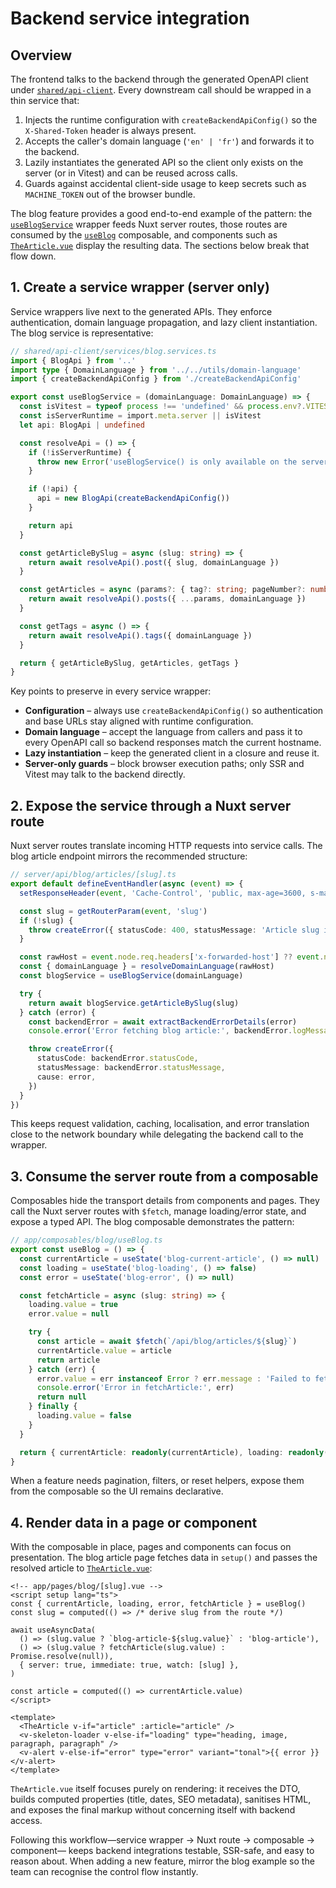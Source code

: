 # Backend service integration

## Overview
The frontend talks to the backend through the generated OpenAPI client under
[`shared/api-client`](../shared/api-client). Every downstream call should be
wrapped in a thin service that:

1. Injects the runtime configuration with `createBackendApiConfig()` so the
   `X-Shared-Token` header is always present.
2. Accepts the caller's domain language (`'en' | 'fr'`) and forwards it to the
   backend.
3. Lazily instantiates the generated API so the client only exists on the
   server (or in Vitest) and can be reused across calls.
4. Guards against accidental client-side usage to keep secrets such as
   `MACHINE_TOKEN` out of the browser bundle.

The blog feature provides a good end-to-end example of the pattern: the
[`useBlogService`](../shared/api-client/services/blog.services.ts) wrapper feeds
Nuxt server routes, those routes are consumed by the
[`useBlog`](../app/composables/blog/useBlog.ts) composable, and components such
as [`TheArticle.vue`](../app/components/domains/blog/TheArticle.vue) display the
resulting data. The sections below break that flow down.

## 1. Create a service wrapper (server only)
Service wrappers live next to the generated APIs. They enforce authentication,
domain language propagation, and lazy client instantiation. The blog service is
representative:

```ts
// shared/api-client/services/blog.services.ts
import { BlogApi } from '..'
import type { DomainLanguage } from '../../utils/domain-language'
import { createBackendApiConfig } from './createBackendApiConfig'

export const useBlogService = (domainLanguage: DomainLanguage) => {
  const isVitest = typeof process !== 'undefined' && process.env?.VITEST === 'true'
  const isServerRuntime = import.meta.server || isVitest
  let api: BlogApi | undefined

  const resolveApi = () => {
    if (!isServerRuntime) {
      throw new Error('useBlogService() is only available on the server runtime.')
    }

    if (!api) {
      api = new BlogApi(createBackendApiConfig())
    }

    return api
  }

  const getArticleBySlug = async (slug: string) => {
    return await resolveApi().post({ slug, domainLanguage })
  }

  const getArticles = async (params?: { tag?: string; pageNumber?: number; pageSize?: number }) => {
    return await resolveApi().posts({ ...params, domainLanguage })
  }

  const getTags = async () => {
    return await resolveApi().tags({ domainLanguage })
  }

  return { getArticleBySlug, getArticles, getTags }
}
```

Key points to preserve in every service wrapper:

- **Configuration** – always use `createBackendApiConfig()` so authentication and
  base URLs stay aligned with runtime configuration.
- **Domain language** – accept the language from callers and pass it to every
  OpenAPI call so backend responses match the current hostname.
- **Lazy instantiation** – keep the generated client in a closure and reuse it.
- **Server-only guards** – block browser execution paths; only SSR and Vitest
  may talk to the backend directly.

## 2. Expose the service through a Nuxt server route
Nuxt server routes translate incoming HTTP requests into service calls. The blog
article endpoint mirrors the recommended structure:

```ts
// server/api/blog/articles/[slug].ts
export default defineEventHandler(async (event) => {
  setResponseHeader(event, 'Cache-Control', 'public, max-age=3600, s-maxage=3600')

  const slug = getRouterParam(event, 'slug')
  if (!slug) {
    throw createError({ statusCode: 400, statusMessage: 'Article slug is required' })
  }

  const rawHost = event.node.req.headers['x-forwarded-host'] ?? event.node.req.headers.host
  const { domainLanguage } = resolveDomainLanguage(rawHost)
  const blogService = useBlogService(domainLanguage)

  try {
    return await blogService.getArticleBySlug(slug)
  } catch (error) {
    const backendError = await extractBackendErrorDetails(error)
    console.error('Error fetching blog article:', backendError.logMessage, backendError)

    throw createError({
      statusCode: backendError.statusCode,
      statusMessage: backendError.statusMessage,
      cause: error,
    })
  }
})
```

This keeps request validation, caching, localisation, and error translation close
to the network boundary while delegating the backend call to the wrapper.

## 3. Consume the server route from a composable
Composables hide the transport details from components and pages. They call the
Nuxt server routes with `$fetch`, manage loading/error state, and expose a typed
API. The blog composable demonstrates the pattern:

```ts
// app/composables/blog/useBlog.ts
export const useBlog = () => {
  const currentArticle = useState('blog-current-article', () => null)
  const loading = useState('blog-loading', () => false)
  const error = useState('blog-error', () => null)

  const fetchArticle = async (slug: string) => {
    loading.value = true
    error.value = null

    try {
      const article = await $fetch(`/api/blog/articles/${slug}`)
      currentArticle.value = article
      return article
    } catch (err) {
      error.value = err instanceof Error ? err.message : 'Failed to fetch article'
      console.error('Error in fetchArticle:', err)
      return null
    } finally {
      loading.value = false
    }
  }

  return { currentArticle: readonly(currentArticle), loading: readonly(loading), error: readonly(error), fetchArticle }
}
```

When a feature needs pagination, filters, or reset helpers, expose them from the
composable so the UI remains declarative.

## 4. Render data in a page or component
With the composable in place, pages and components can focus on presentation.
The blog article page fetches data in `setup()` and passes the resolved article
to [`TheArticle.vue`](../app/components/domains/blog/TheArticle.vue):

```vue
<!-- app/pages/blog/[slug].vue -->
<script setup lang="ts">
const { currentArticle, loading, error, fetchArticle } = useBlog()
const slug = computed(() => /* derive slug from the route */)

await useAsyncData(
  () => (slug.value ? `blog-article-${slug.value}` : 'blog-article'),
  () => (slug.value ? fetchArticle(slug.value) : Promise.resolve(null)),
  { server: true, immediate: true, watch: [slug] },
)

const article = computed(() => currentArticle.value)
</script>

<template>
  <TheArticle v-if="article" :article="article" />
  <v-skeleton-loader v-else-if="loading" type="heading, image, paragraph, paragraph" />
  <v-alert v-else-if="error" type="error" variant="tonal">{{ error }}</v-alert>
</template>
```

`TheArticle.vue` itself focuses purely on rendering: it receives the DTO, builds
computed properties (title, dates, SEO metadata), sanitises HTML, and exposes the
final markup without concerning itself with backend access.

Following this workflow—service wrapper → Nuxt route → composable → component—
keeps backend integrations testable, SSR-safe, and easy to reason about. When
adding a new feature, mirror the blog example so the team can recognise the
control flow instantly.
